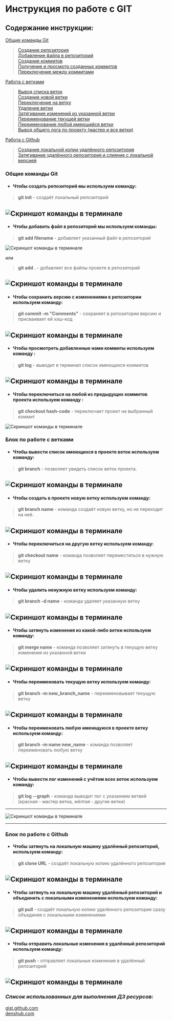 # Инструкция по работе с GIT

## Содержание инструкции:  
[Общие команды Git](#общие-команды-git)
>[Создание репозитория](#чтобы-создать-репозиторий-мы-используем-команду)  
[Добавление файла в репозиторий](#чтобы-добавить-файл-в-репозиторий-мы-используем-команды)  
[Создание коммитов](#чтобы-сохранить-версию-с-изменениями-в-репозитории-используем-команду)  
[Получение и просмотр созданных коммитов](#чтобы-просмотреть-добавленные-нами-коммиты-используем-команду)  
[Переключение между коммитами](#чтобы-переключиться-на-любую-из-предыдущих-версий-проекта-используем-команду)

[Работа с ветками](#блок-по-работе-с-ветками)
>[Вывод списка веток](#чтобы-вывести-список-имеющихся-в-проекте-веток-используем-команду)  
[Создание новой ветки](#чтобы-создать-в-проекте-новую-ветку-используем-команду)  
[Переключение на ветку](#чтобы-переключиться-на-другую-ветку-используем-команду)  
[Удаление ветки](#чтобы-удалить-ненужную-ветку-используем-команду)  
[Затягивание изменений из указанной ветки](#чтобы-затянуть-изменения-из-какой-либо-ветки-используем-команду)  
[Переименование текущей ветки](#чтобы-переименовать-текущую-ветку-используем-команду)  
[Переименование любой имеющейся ветки](#чтобы-переименовать-любую-имеющуюся-в-проекте-ветку-используем-команду)  
[Вывод общего лога по проекту (мастер и все ветки)](#чтобы-вывести-лог-изменений-с-учётом-всех-веток-используем-команду)

[Работа с Github](#блок-по-работе-с-github)
>[Создание локальной копии удалённого репозитория](#чтобы-затянуть-на-локальную-машину-удалённый-репозиторий-и-объединить-с-локальными-изменениями-используем-команду)  
>[Затягивание удалённого репозитория и слияние с локальной версией](#чтобы-затянуть-на-локальную-машину-удалённый-репозиторий-и-объединить-с-локальными-изменениями-используем-команду)


### Общие команды Git

* #### Чтобы создать репозиторий мы используем команду:

>**git init** - создаёт локальный репозиторий

![Скриншот команды в терминале](./images/git_init_img.jpg)
---
* #### Чтобы добавить файл в репозиторий мы используем команды:

>**git add filename** - добавляет указанный файл в репозиторий

![Скриншот команды в терминале](./images/git_add_filename_img.jpg)  

или 

>**git add .** - добавляет все файлы проекте в репозиторий

![Скриншот команды в терминале](./images/git_add_img.jpg)
---
* #### Чтобы сохранить версию с изменениями в репозитории используем команду:

>**git commit -m "Comments"** - сохраняет в репозитории версию и присваивает ей хэш-код

![Скриншот команды в терминале](./images/git_commit_img.jpg)
---
* #### Чтобы просмотреть добавленные нами коммиты используем команду :

>**git log** - выводит в терминал список имеющихся коммитов

![Скриншот команды в терминале](./images/git_log_img.jpg)
---
* #### Чтобы переключиться на любой из предыдущих коммитов проекта используем команду :

>**git cheсkout hash-code** - переключает проект на выбранный коммит

![Скриншот команды в терминале](./images/git_checkout_img.jpg)


### Блок по работе с ветками

* #### Чтобы вывести список имеющихся в проекте веток используем команду:

>**git branch** - позволяет увидеть список веток проекта.

![Скриншот команды в терминале](./images/git_branch_img.jpg)
---
* #### Чтобы создать в проекте новую ветку используем команду:

>**git branch name** - команда создаёт новую ветку, но не переходит на неё.

![Скриншот команды в терминале](./images/git_branch_name_img.jpg)
---
* #### Чтобы переключиться на другую ветку используем команду:

>**git checkout name** - команда позволяет переместиться в нужную ветку

![Скриншот команды в терминале](./images/git_checkout_name_img.jpg)
---
* #### Чтобы удалить ненужную ветку используем команду:

>**git branch -d name** - команда удаляет указанную ветку

![Скриншот команды в терминале](./images/git_branch_d_name_img.jpg)
---
* #### Чтобы затянуть изменения из какой-либо ветки используем команду:

>**git merge name** - команда позволяет затянуть в текущую ветку изменения из указанной ветки

![Скриншот команды в терминале](./images/git_merge_name_img.jpg)
---
* #### Чтобы переименовать текущую ветку используем команду:

>**git branch -m new_branch_name** - переименовывает текущую ветку

![Скриншот команды в терминале](./images/git_branch_m_new_name_img.jpg)
---
* #### Чтобы переименовать любую имеющуюся в проекте ветку используем команду:

>**git branch -m name new_name** - команда позволяет переименовать любую ветку

![Скриншот команды в терминале](./images/git_branch_m_name_new_name_img.jpg)
---
* #### Чтобы вывести лог изменений с учётом всех веток используем команду:

>**git log --graph** - команда выводит лог с указанием ветвей (красная - мастер ветка, жёлтая - другие ветки)
---
![Скриншот команды в терминале](./images/git_log_graph_img.jpg)

---

### Блок по работе с Github

* #### Чтобы затянуть на локальную машину удалённый репозиторий, используем команду:

>**git clone URL** - создаёт локальную копию удалённого репозитория

![Скриншот команды в терминале](./images/git_clone_img.jpg)
---
* #### Чтобы затянуть на локальную машину удалённый репозиторий и объединить с локальными изменениями используем команду:

>**git pull** - создаёт локальную копию удалённого репозитория сразу объединяя с локальными изменениями

![Скриншот команды в терминале](./images/git_pull_img.jpg)
---
* #### Чтобы отправить локальные изменения в удалённый репозиторий используем команду:

>**git push** - отправляет локальные изменения в удалённый репозиторий

![Скриншот команды в терминале](./images/git_push_img.jpg)
---


### ***Список использованных для выполнения ДЗ ресурсов:***

[gist.github.com](https://gist.github.com/Jekins/2bf2d0638163f1294637/ "Классный ресурс для новичков в MD")  
[denshub.com](https://denshub.com/ru/hugo-post-insert-image/ "Блог обо всё подряд")
